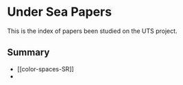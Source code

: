 # Under Sea Papers

This is the index of papers been studied on the UTS project.

## Summary

- [[color-spaces-SR]]
- 